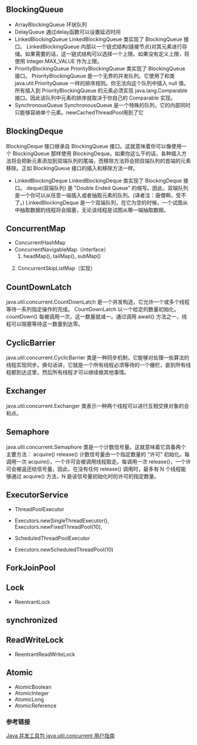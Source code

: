 ## BlockingQueue

 - ArrayBlockingQueue
 环状队列
 - DelayQueue
 通过delay函数可以设置延迟时间
 - LinkedBlockingQueue
 LinkedBlockingQueue 类实现了 BlockingQueue 接口。
 LinkedBlockingQueue 内部以一个链式结构(链接节点)对其元素进行存储。如果需要的话，这一链式结构可以选择一个上限。如果没有定义上限，将使用 Integer.MAX_VALUE 作为上限。
 - PriorityBlockingQueue
 PriorityBlockingQueue 类实现了 BlockingQueue 接口。
PriorityBlockingQueue 是一个无界的并发队列。它使用了和类 java.util.PriorityQueue 一样的排序规则。你无法向这个队列中插入 null 值。
所有插入到 PriorityBlockingQueue 的元素必须实现 java.lang.Comparable 接口。因此该队列中元素的排序就取决于你自己的 Comparable 实现。
 - SynchronousQueue
 SynchronousQueue 是一个特殊的队列，它的内部同时只能够容纳单个元素。newCachedThreadPool用到了它
 
## BlockingDeque

BlockingDeque 接口继承自 BlockingQueue 接口。这就意味着你可以像使用一个 BlockingQueue 那样使用 BlockingDeque。如果你这么干的话，各种插入方法将会把新元素添加到双端队列的尾端，而移除方法将会把双端队列的首端的元素移除。正如 BlockingQueue 接口的插入和移除方法一样。

 - LinkedBlockingDeque
 LinkedBlockingDeque 类实现了 BlockingDeque 接口。
deque(双端队列) 是 "Double Ended Queue" 的缩写。因此，双端队列是一个你可以从任意一端插入或者抽取元素的队列。(译者注：唐僧啊，受不了。)
LinkedBlockingDeque 是一个双端队列，在它为空的时候，一个试图从中抽取数据的线程将会阻塞，无论该线程是试图从哪一端抽取数据。
 
## ConcurrentMap

 - ConcurrentHashMap
 - ConcurrentNavigableMap（interface）
     1. headMap(), tailMap(), subMap()
     
     2. ConcurrentSkipListMap（实现）
 
## CountDownLatch

java.util.concurrent.CountDownLatch 是一个并发构造，它允许一个或多个线程等待一系列指定操作的完成。
CountDownLatch 以一个给定的数量初始化。countDown() 每被调用一次，这一数量就减一。通过调用 await() 方法之一，线程可以阻塞等待这一数量到达零。

## CyclicBarrier

java.util.concurrent.CyclicBarrier 类是一种同步机制，它能够对处理一些算法的线程实现同步。换句话讲，它就是一个所有线程必须等待的一个栅栏，直到所有线程都到达这里，然后所有线程才可以继续做其他事情。

## Exchanger

java.util.concurrent.Exchanger 类表示一种两个线程可以进行互相交换对象的会和点。


## Semaphore

java.util.concurrent.Semaphore 类是一个计数信号量。这就意味着它具备两个主要方法：
acquire()
release()
计数信号量由一个指定数量的 "许可" 初始化。每调用一次 acquire()，一个许可会被调用线程取走。每调用一次 release()，一个许可会被返还给信号量。因此，在没有任何 release() 调用时，最多有 N 个线程能够通过 acquire() 方法，N 是该信号量初始化时的许可的指定数量。

## ExecutorService

 - ThreadPoolExecutor
  - Executors.newSingleThreadExecutor(), Executors.newFixedThreadPool(10), 
  
 - ScheduledThreadPoolExecutor
  - Executors.newScheduledThreadPool(10)
  
 ## ForkJoinPool 
 
 ## Lock
 
  - ReentrantLock
  
 ## synchronized
 
 ## ReadWriteLock
 
  - ReentrantReadWriteLock
 
## Atomic

 - AtomicBoolean
 - AtomicInteger
 - AtomicLong
 - AtomicReference
 
 
### 参考链接

[Java 并发工具包 java.util.concurrent 用户指南](http://blog.csdn.net/defonds/article/details/44021605/)
